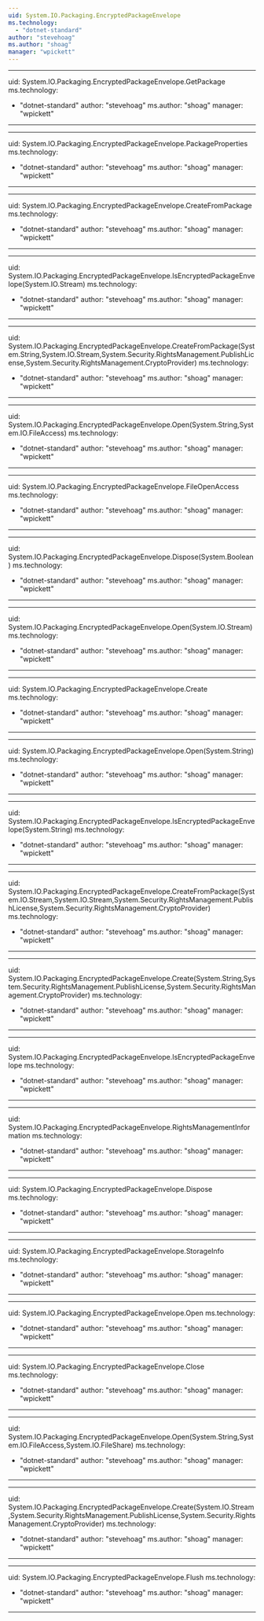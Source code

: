 ```yaml
---
uid: System.IO.Packaging.EncryptedPackageEnvelope
ms.technology: 
  - "dotnet-standard"
author: "stevehoag"
ms.author: "shoag"
manager: "wpickett"
---
```


---
uid: System.IO.Packaging.EncryptedPackageEnvelope.GetPackage
ms.technology: 
  - "dotnet-standard"
author: "stevehoag"
ms.author: "shoag"
manager: "wpickett"
---

---
uid: System.IO.Packaging.EncryptedPackageEnvelope.PackageProperties
ms.technology: 
  - "dotnet-standard"
author: "stevehoag"
ms.author: "shoag"
manager: "wpickett"
---

---
uid: System.IO.Packaging.EncryptedPackageEnvelope.CreateFromPackage
ms.technology: 
  - "dotnet-standard"
author: "stevehoag"
ms.author: "shoag"
manager: "wpickett"
---

---
uid: System.IO.Packaging.EncryptedPackageEnvelope.IsEncryptedPackageEnvelope(System.IO.Stream)
ms.technology: 
  - "dotnet-standard"
author: "stevehoag"
ms.author: "shoag"
manager: "wpickett"
---

---
uid: System.IO.Packaging.EncryptedPackageEnvelope.CreateFromPackage(System.String,System.IO.Stream,System.Security.RightsManagement.PublishLicense,System.Security.RightsManagement.CryptoProvider)
ms.technology: 
  - "dotnet-standard"
author: "stevehoag"
ms.author: "shoag"
manager: "wpickett"
---

---
uid: System.IO.Packaging.EncryptedPackageEnvelope.Open(System.String,System.IO.FileAccess)
ms.technology: 
  - "dotnet-standard"
author: "stevehoag"
ms.author: "shoag"
manager: "wpickett"
---

---
uid: System.IO.Packaging.EncryptedPackageEnvelope.FileOpenAccess
ms.technology: 
  - "dotnet-standard"
author: "stevehoag"
ms.author: "shoag"
manager: "wpickett"
---

---
uid: System.IO.Packaging.EncryptedPackageEnvelope.Dispose(System.Boolean)
ms.technology: 
  - "dotnet-standard"
author: "stevehoag"
ms.author: "shoag"
manager: "wpickett"
---

---
uid: System.IO.Packaging.EncryptedPackageEnvelope.Open(System.IO.Stream)
ms.technology: 
  - "dotnet-standard"
author: "stevehoag"
ms.author: "shoag"
manager: "wpickett"
---

---
uid: System.IO.Packaging.EncryptedPackageEnvelope.Create
ms.technology: 
  - "dotnet-standard"
author: "stevehoag"
ms.author: "shoag"
manager: "wpickett"
---

---
uid: System.IO.Packaging.EncryptedPackageEnvelope.Open(System.String)
ms.technology: 
  - "dotnet-standard"
author: "stevehoag"
ms.author: "shoag"
manager: "wpickett"
---

---
uid: System.IO.Packaging.EncryptedPackageEnvelope.IsEncryptedPackageEnvelope(System.String)
ms.technology: 
  - "dotnet-standard"
author: "stevehoag"
ms.author: "shoag"
manager: "wpickett"
---

---
uid: System.IO.Packaging.EncryptedPackageEnvelope.CreateFromPackage(System.IO.Stream,System.IO.Stream,System.Security.RightsManagement.PublishLicense,System.Security.RightsManagement.CryptoProvider)
ms.technology: 
  - "dotnet-standard"
author: "stevehoag"
ms.author: "shoag"
manager: "wpickett"
---

---
uid: System.IO.Packaging.EncryptedPackageEnvelope.Create(System.String,System.Security.RightsManagement.PublishLicense,System.Security.RightsManagement.CryptoProvider)
ms.technology: 
  - "dotnet-standard"
author: "stevehoag"
ms.author: "shoag"
manager: "wpickett"
---

---
uid: System.IO.Packaging.EncryptedPackageEnvelope.IsEncryptedPackageEnvelope
ms.technology: 
  - "dotnet-standard"
author: "stevehoag"
ms.author: "shoag"
manager: "wpickett"
---

---
uid: System.IO.Packaging.EncryptedPackageEnvelope.RightsManagementInformation
ms.technology: 
  - "dotnet-standard"
author: "stevehoag"
ms.author: "shoag"
manager: "wpickett"
---

---
uid: System.IO.Packaging.EncryptedPackageEnvelope.Dispose
ms.technology: 
  - "dotnet-standard"
author: "stevehoag"
ms.author: "shoag"
manager: "wpickett"
---

---
uid: System.IO.Packaging.EncryptedPackageEnvelope.StorageInfo
ms.technology: 
  - "dotnet-standard"
author: "stevehoag"
ms.author: "shoag"
manager: "wpickett"
---

---
uid: System.IO.Packaging.EncryptedPackageEnvelope.Open
ms.technology: 
  - "dotnet-standard"
author: "stevehoag"
ms.author: "shoag"
manager: "wpickett"
---

---
uid: System.IO.Packaging.EncryptedPackageEnvelope.Close
ms.technology: 
  - "dotnet-standard"
author: "stevehoag"
ms.author: "shoag"
manager: "wpickett"
---

---
uid: System.IO.Packaging.EncryptedPackageEnvelope.Open(System.String,System.IO.FileAccess,System.IO.FileShare)
ms.technology: 
  - "dotnet-standard"
author: "stevehoag"
ms.author: "shoag"
manager: "wpickett"
---

---
uid: System.IO.Packaging.EncryptedPackageEnvelope.Create(System.IO.Stream,System.Security.RightsManagement.PublishLicense,System.Security.RightsManagement.CryptoProvider)
ms.technology: 
  - "dotnet-standard"
author: "stevehoag"
ms.author: "shoag"
manager: "wpickett"
---

---
uid: System.IO.Packaging.EncryptedPackageEnvelope.Flush
ms.technology: 
  - "dotnet-standard"
author: "stevehoag"
ms.author: "shoag"
manager: "wpickett"
---

